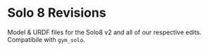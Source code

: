# Solo 8 Revisions
Model & URDF files for the Solo8 v2 and all of our respective edits. Compatibile with `gym_solo`.

